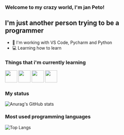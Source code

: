 ### Welcome to my crazy world, I'm jan Peto!

## I'm just another person trying to be a programmer
- 🚀 I'm working with VS Code, Pycharm and Python
- 💻 Learning how to learn

### Things that i'm currently learning
 <img height="40" width="40" src="https://cdn.jsdelivr.net/gh/devicons/devicon/icons/python/python-plain.svg" />  <img height="40" width="40" src="https://cdn.jsdelivr.net/gh/devicons/devicon/icons/html5/html5-plain.svg" /> <img height="40" width="40" src="https://cdn.jsdelivr.net/gh/devicons/devicon/icons/css3/css3-plain.svg" />  <img height="40" width="40" src="https://cdn.jsdelivr.net/gh/devicons/devicon/icons/javascript/javascript-plain.svg" />
 
### My status

![Anurag's GitHub stats](https://github-readme-stats.vercel.app/api?username=janpeto&show_icons=true&border_radius=15&hide_border=true&bg_color=0d1117&title_color=fff&text_color=fff&icon_color=fff)

### Most used programming languages

![Top Langs](https://github-readme-stats.vercel.app/api/top-langs/?username=janpeto&layout=compact&border_radius=15&hide_border=true&bg_color=0d1117&title_color=fff&text_color=fff)
